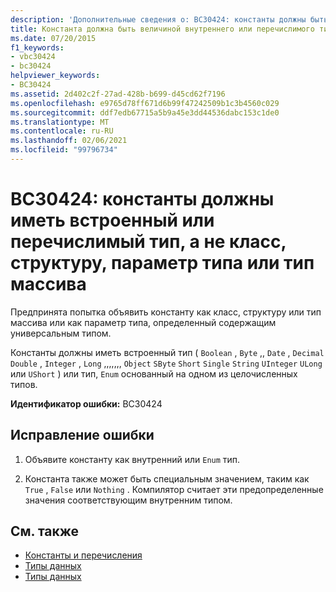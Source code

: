 ```yaml
---
description: 'Дополнительные сведения о: BC30424: константы должны быть встроенными или перечисляемыми типами, а не классом, структурой, параметром типа или типом массива'
title: Константа должна быть величиной внутреннего или перечислимого типа, а не классом, структурой, параметром типа или массивом
ms.date: 07/20/2015
f1_keywords:
- vbc30424
- bc30424
helpviewer_keywords:
- BC30424
ms.assetid: 2d402c2f-27ad-428b-b699-d45cd62f7196
ms.openlocfilehash: e9765d78ff671d6b99f47242509b1c3b4560c029
ms.sourcegitcommit: ddf7edb67715a5b9a45e3dd44536dabc153c1de0
ms.translationtype: MT
ms.contentlocale: ru-RU
ms.lasthandoff: 02/06/2021
ms.locfileid: "99796734"
---
```

# <a name="bc30424-constants-must-be-of-an-intrinsic-or-enumerated-type-not-a-class-structure-type-parameter-or-array-type"></a>BC30424: константы должны иметь встроенный или перечислимый тип, а не класс, структуру, параметр типа или тип массива

Предпринята попытка объявить константу как класс, структуру или тип массива или как параметр типа, определенный содержащим универсальным типом.

 Константы должны иметь встроенный тип ( `Boolean` , `Byte` ,, `Date` , `Decimal` `Double` , `Integer` , `Long` ,,,,,,, `Object` `SByte` `Short` `Single` `String` `UInteger` `ULong` или `UShort` ) или тип, `Enum` основанный на одном из целочисленных типов.

 **Идентификатор ошибки:** BC30424

## <a name="to-correct-this-error"></a>Исправление ошибки

1. Объявите константу как внутренний или `Enum` тип.

2. Константа также может быть специальным значением, таким как `True` , `False` или `Nothing` . Компилятор считает эти предопределенные значения соответствующим внутренним типом.

## <a name="see-also"></a>См. также

- [Константы и перечисления](../constants-and-enumerations.md)
- [Типы данных](../../programming-guide/language-features/data-types/index.md)
- [Типы данных](../data-types/index.md)
